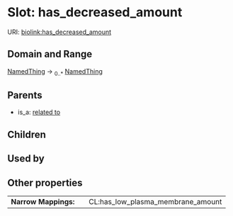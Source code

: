 
# Slot: has_decreased_amount




URI: [biolink:has_decreased_amount](https://w3id.org/biolink/vocab/has_decreased_amount)


## Domain and Range

[NamedThing](NamedThing.md) &#8594;  <sub>0..*</sub> [NamedThing](NamedThing.md)

## Parents

 *  is_a: [related to](related_to.md)

## Children


## Used by


## Other properties

|  |  |  |
| --- | --- | --- |
| **Narrow Mappings:** | | CL:has_low_plasma_membrane_amount |

